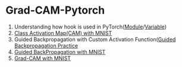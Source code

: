 # Grad-CAM-Pytorch

1. Understanding how hook is used in PyTorch([Module](https://github.com/GunhoChoi/PyTorch-FastCampus/blob/master/11_Others/Grad-CAM-Pytorch/hook_practice/Module_Hook_Practice.ipynb)/[Variable](https://github.com/GunhoChoi/PyTorch-FastCampus/blob/master/11_Others/Grad-CAM-Pytorch/hook_practice/Variable_Hook_Practice.ipynb))
2. [Class Activation Map(CAM) with MNIST](https://github.com/GunhoChoi/PyTorch-FastCampus/blob/master/11_Others/Grad-CAM-Pytorch/CAM_MNIST.ipynb)
3. Guided Backpropagation with Custom Activation Function([Guided Backpropagation Practice](https://github.com/GunhoChoi/PyTorch-FastCampus/blob/master/11_Others/Grad-CAM-Pytorch/guided_backprop_practice/Guided_Backpropagation.ipynb)
4. [Guided BackPropagation with MNIST](https://github.com/GunhoChoi/PyTorch-FastCampus/blob/master/11_Others/Grad-CAM-Pytorch/GuidedBackprop_MNIST.ipynb)
5. [Grad-CAM with MNIST](https://github.com/GunhoChoi/PyTorch-FastCampus/blob/master/11_Others/Grad-CAM-Pytorch/GradCAM_MNIST.ipynb)
